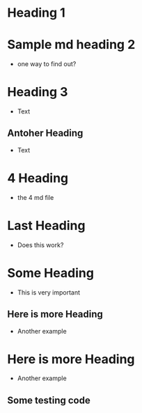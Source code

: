 # Heading 1



# Sample md heading 2


- one way to find out? 
# Heading 3

- Text 

## Antoher Heading

- Text 
# 4 Heading

- the 4 md file 
# Last Heading 

- Does this work? 
# Some Heading

- This is very important 

## Here is more Heading

- Another example 
# Here is more Heading

- Another example 
## Some testing code

